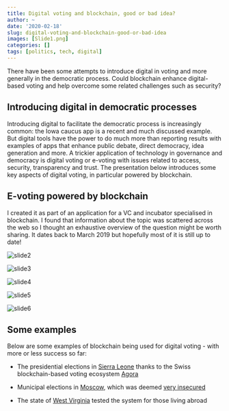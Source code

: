 ```yaml
---
title: Digital voting and blockchain, good or bad idea?
author: ~
date: '2020-02-18'
slug: digital-voting-and-blockchain-good-or-bad-idea
images: [Slide1.png]
categories: []
tags: [politics, tech, digital]
---
```


There have been some attempts to introduce digital in voting and more generally in the democratic process. Could blockchain enhance digital-based voting and help overcome some related challenges such as security? <!--more-->

## Introducing digital in democratic processes

Introducing digital to facilitate the democratic process is increasingly common: the Iowa caucus app is a recent and much discussed example. But digital tools have the power to do much more than reporting results with examples of apps that enhance public debate, direct democracy, idea generation and more. A trickier application of technology in governance and democracy is digital voting or e-voting with issues related to access, security, transparency and trust. The presentation below introduces some key aspects of digital voting, in particular powered by blockchain. 


## E-voting powered by blockchain

I created it as part of an application for a VC and incubator specialised in blockchain. I found that information about the topic was scattered across the web so I thought an exhaustive overview of the question might be worth sharing. It dates back to March 2019 but hopefully most of it is still up to date! 

![slide2](/images/Slide2.png)

![slide3](/images/Slide3.png)

![slide4](/images/Slide4.png)

![slide5](/images/Slide5.png)

![slide6](/images/Slide6.png)


## Some examples

Below are some examples of blockchain being used for digital voting - with more or less success so far:

* The presidential elections in [Sierra Leone](https://medium.com/agorablockchain/swiss-based-agora-powers-worlds-first-ever-blockchain-elections-in-sierra-leone-984dd07a58ee) thanks to the Swiss blockchain-based voting ecosystem [Agora](https://www.agora.vote/about) 

* Municipal elections in [Moscow](https://www.mos.ru/en/city/projects/blockchain-vybory/), which was deemed [very insecured](https://medium.com/swlh/why-was-moscows-blockchain-voting-system-cracked-a-month-before-an-election-6da5e6d9abbb)

* The state of [West Virginia](https://www.washingtonpost.com/gdpr-consent/?next_url=https%3a%2f%2fwww.washingtonpost.com%2ftechnology%2f2018%2f11%2f06%2fwest-virginians-countries-have-voted-by-mobile-device-biggest-blockchain-based-voting-test-ever%2f) tested the system for those living abroad 



